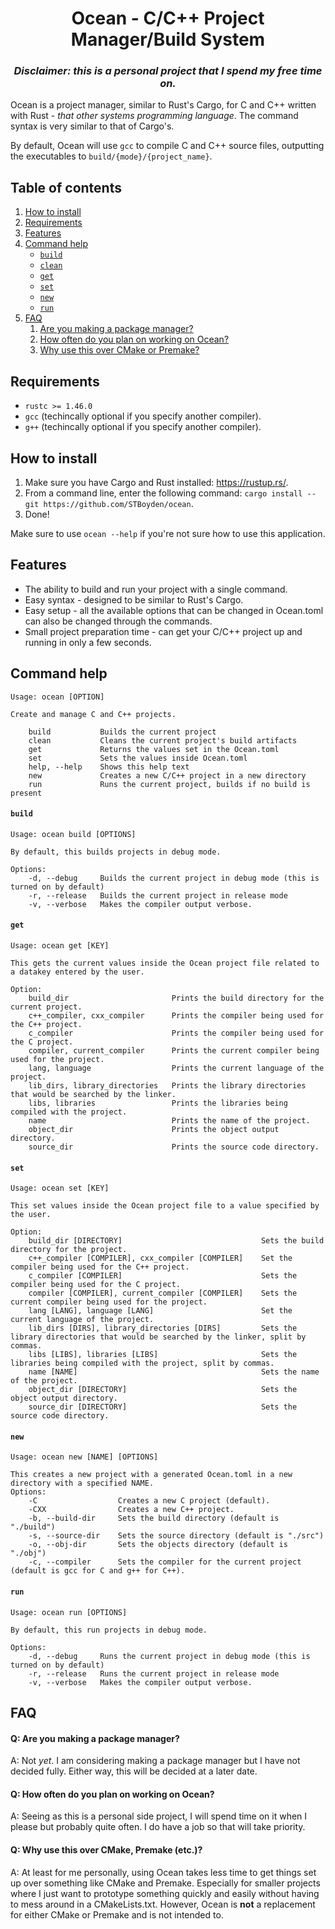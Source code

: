 <h1 style="text-align: center"> Ocean - C/C++ Project Manager/Build System</h1>
<h3 style="text-align: center">
    <i>
        Disclaimer: this is a personal project that I spend my free time on.
    </i>
</h3>

Ocean is a project manager, similar to Rust's Cargo, for C and C++ written with
Rust - *that other systems programming language*. The command syntax is very
similar to that of Cargo's.

By default, Ocean will use `gcc` to compile C and C++ source files, outputting
the executables to `build/{mode}/{project_name}`.

## Table of contents
1. [How to install](#how-to-install)
1. [Requirements](#requirements)
1. [Features](#features)
1. [Command help](#command-help)
    - [`build`](#build)
    - [`clean`](#clean)
    - [`get`](#get)
    - [`set`](#set)
    - [`new`](#new)
    - [`run`](#run)
1. [FAQ](#faq)
    1. [Are you making a package
       manager?](#q%3A-are-you-making-a-package-manager%3F)
    1. [How often do you plan on working on
       Ocean?](#q%3A-how-often-do-you-plan-on-working-on-ocean%3F)
    1. [Why use this over CMake or
       Premake?](#q%3A-why-use-this-over-cmake%2C-premake-(etc.)%3F)

## Requirements
- `rustc >= 1.46.0`
- `gcc` (techincally optional if you specify another compiler).
- `g++` (techincally optional if you specify another compiler).


## How to install

1) Make sure you have Cargo and Rust installed: https://rustup.rs/.
2) From a command line, enter the following command: `cargo install --git
https://github.com/STBoyden/ocean`.
3) Done!

Make sure to use `ocean --help` if you're not sure how to use this application.

## Features
- The ability to build and run your project with a single command.
- Easy syntax - designed to be similar to Rust's Cargo.
- Easy setup - all the available options that can be changed in Ocean.toml can
  also be changed through the commands.
- Small project preparation time - can get your C/C++ project up and running in
  only a few seconds.

## Command help
```
Usage: ocean [OPTION]

Create and manage C and C++ projects.

    build           Builds the current project
    clean           Cleans the current project's build artifacts
    get             Returns the values set in the Ocean.toml
    set             Sets the values inside Ocean.toml
    help, --help    Shows this help text
    new             Creates a new C/C++ project in a new directory
    run             Runs the current project, builds if no build is present
```

#### `build`
```
Usage: ocean build [OPTIONS]

By default, this builds projects in debug mode.

Options:
    -d, --debug     Builds the current project in debug mode (this is turned on by default)
    -r, --release   Builds the current project in release mode
    -v, --verbose   Makes the compiler output verbose.
```

#### `get`
```
Usage: ocean get [KEY]

This gets the current values inside the Ocean project file related to a datakey entered by the user.

Option:
    build_dir                       Prints the build directory for the current project.
    c++_compiler, cxx_compiler      Prints the compiler being used for the C++ project.
    c_compiler                      Prints the compiler being used for the C project.
    compiler, current_compiler      Prints the current compiler being used for the project.
    lang, language                  Prints the current language of the project.
    lib_dirs, library_directories   Prints the library directories that would be searched by the linker.
    libs, libraries                 Prints the libraries being compiled with the project.
    name                            Prints the name of the project.
    object_dir                      Prints the object output directory.
    source_dir                      Prints the source code directory.
```

#### `set`
```
Usage: ocean set [KEY]

This set values inside the Ocean project file to a value specified by the user.

Option:
    build_dir [DIRECTORY]                               Sets the build directory for the project.
    c++_compiler [COMPILER], cxx_compiler [COMPILER]    Set the compiler being used for the C++ project.
    c_compiler [COMPILER]                               Sets the compiler being used for the C project.
    compiler [COMPILER], current_compiler [COMPILER]    Sets the current compiler being used for the project.
    lang [LANG], language [LANG]                        Set the current language of the project.
    lib_dirs [DIRS], library_directories [DIRS]         Sets the library directories that would be searched by the linker, split by commas.
    libs [LIBS], libraries [LIBS]                       Sets the libraries being compiled with the project, split by commas.
    name [NAME]                                         Sets the name of the project.
    object_dir [DIRECTORY]                              Sets the object output directory.
    source_dir [DIRECTORY]                              Sets the source code directory.
```

#### `new`
```
Usage: ocean new [NAME] [OPTIONS]

This creates a new project with a generated Ocean.toml in a new directory with a specified NAME.
Options:
    -C                  Creates a new C project (default).
    -CXX                Creates a new C++ project.
    -b, --build-dir     Sets the build directory (default is "./build")
    -s, --source-dir    Sets the source directory (default is "./src")
    -o, --obj-dir       Sets the objects directory (default is "./obj")
    -c, --compiler      Sets the compiler for the current project (default is gcc for C and g++ for C++).
```

#### `run`
```
Usage: ocean run [OPTIONS]

By default, this run projects in debug mode.

Options:
    -d, --debug     Runs the current project in debug mode (this is turned on by default)
    -r, --release   Runs the current project in release mode
    -v, --verbose   Makes the compiler output verbose.
```


## FAQ

#### Q: Are you making a package manager?
A: Not *yet*. I am considering making a package manager but I have not decided
fully. Either way, this will be decided at  a later date.

#### Q: How often do you plan on working on Ocean?
A: Seeing as this is a personal side project, I will spend time on it when I
please but probably quite often. I do have a job so that will take priority.

#### Q: Why use this over CMake, Premake (etc.)?
A: At least for me personally, using Ocean takes less time to get things set up
over something like CMake and Premake. Especially for smaller projects where I
just want to prototype something quickly and easily without having to mess
around in a CMakeLists.txt. However, Ocean is **not** a replacement for either
CMake or Premake and is not intended to.
